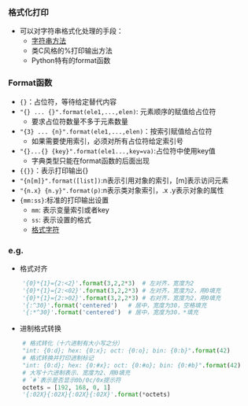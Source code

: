 ### 格式化打印 ###
- 可以对字符串格式化处理的手段：
    - [字符串方法](https://www.jianshu.com/p/68b2439c8892)
    - 类C风格的%打印输出方法
    - Python特有的format函数

### Format函数 ###
- `{}`：占位符，等待给定替代内容
- `"{} ... {}".format(ele1,...,elen)`: 元素顺序的赋值给占位符
    - 要求占位符数量不多于元素数量
- `"{3} ... {n}".format(ele1,...,elen)`：按索引赋值给占位符
    - 如果需要使用索引，必须对所有占位符给定索引号
- `"{}...{} {key}".format(ele1...,key=va)`:占位符中使用key值
    - 字典类型只能在format函数的后面出现
- `{{}}`：表示打印输出{}
- `"{n[m]}".format([list])`:n表示引用对象的索引，[m]表示访问元素
- `"{n.x} {n.y}".format(p)`:n表示类对象索引，.x .y表示对象的属性
- `{mm:ss}`:标准的打印输出设置
    - `mm`: 表示变量索引或者key
    - `ss`: 表示设置的格式
    - [格式字符](https://docs.python.org/2/library/string.html)

### e.g. ###
- 格式对齐
```Python
    '{0}*{1}={2:<2}'.format(3,2,2*3)  # 左对齐，宽度为2
    '{0}*{1}={2:<02}'.format(3,2,2*3) # 左对齐，宽度为2，用0填充
    '{0}*{1}={2:>02}'.format(3,2,2*3) # 右对齐，宽度为2，用0填充
    '{:^30}'.format('centered')   # 居中，宽度为30，空格填充
    '{:*^30}'.format('centered')  # 居中，宽度为30，*填充
```
- 进制格式转换
```Python
    # 格式转化（十六进制有大小写之分）
    "int: {0:d}; hex: {0:x}; oct: {0:o}; bin: {0:b}".format(42)
    # 格式转换并打印进制标记
    "int: {0:d}; hex: {0:#x}; oct: {0:#o}; bin: {0:#b}".format(42)
    # 大写十六进制表示、宽度为2、用0填充
    # `#`表示是否显示0b/0c/0x提示符
    octets = [192, 168, 0, 1]
    '{:02X}{:02X}{:02X}{:02X}'.format(*octets)
```